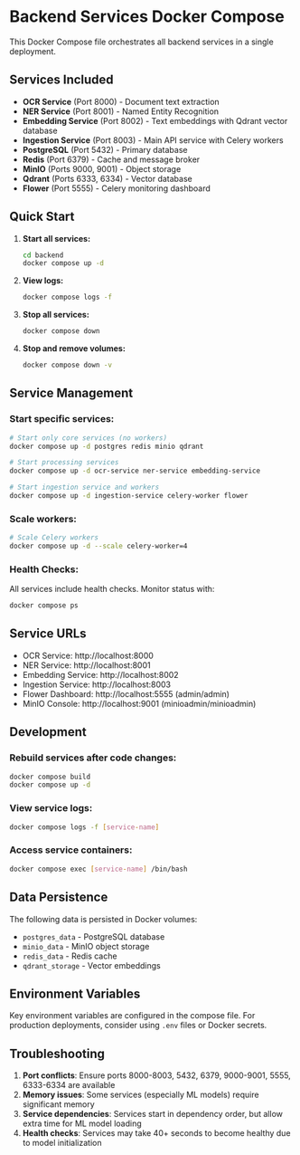 # Backend Services Docker Compose

This Docker Compose file orchestrates all backend services in a single deployment.

## Services Included

- **OCR Service** (Port 8000) - Document text extraction
- **NER Service** (Port 8001) - Named Entity Recognition
- **Embedding Service** (Port 8002) - Text embeddings with Qdrant vector database
- **Ingestion Service** (Port 8003) - Main API service with Celery workers
- **PostgreSQL** (Port 5432) - Primary database
- **Redis** (Port 6379) - Cache and message broker
- **MinIO** (Ports 9000, 9001) - Object storage
- **Qdrant** (Ports 6333, 6334) - Vector database
- **Flower** (Port 5555) - Celery monitoring dashboard

## Quick Start

1. **Start all services:**
   ```bash
   cd backend
   docker compose up -d
   ```

2. **View logs:**
   ```bash
   docker compose logs -f
   ```

3. **Stop all services:**
   ```bash
   docker compose down
   ```

4. **Stop and remove volumes:**
   ```bash
   docker compose down -v
   ```

## Service Management

### Start specific services:
```bash
# Start only core services (no workers)
docker compose up -d postgres redis minio qdrant

# Start processing services
docker compose up -d ocr-service ner-service embedding-service

# Start ingestion service and workers
docker compose up -d ingestion-service celery-worker flower
```

### Scale workers:
```bash
# Scale Celery workers
docker compose up -d --scale celery-worker=4
```

### Health Checks:
All services include health checks. Monitor status with:
```bash
docker compose ps
```

## Service URLs

- OCR Service: http://localhost:8000
- NER Service: http://localhost:8001
- Embedding Service: http://localhost:8002
- Ingestion Service: http://localhost:8003
- Flower Dashboard: http://localhost:5555 (admin/admin)
- MinIO Console: http://localhost:9001 (minioadmin/minioadmin)

## Development

### Rebuild services after code changes:
```bash
docker compose build
docker compose up -d
```

### View service logs:
```bash
docker compose logs -f [service-name]
```

### Access service containers:
```bash
docker compose exec [service-name] /bin/bash
```

## Data Persistence

The following data is persisted in Docker volumes:
- `postgres_data` - PostgreSQL database
- `minio_data` - MinIO object storage
- `redis_data` - Redis cache
- `qdrant_storage` - Vector embeddings

## Environment Variables

Key environment variables are configured in the compose file. For production deployments, consider using `.env` files or Docker secrets.

## Troubleshooting

1. **Port conflicts**: Ensure ports 8000-8003, 5432, 6379, 9000-9001, 5555, 6333-6334 are available
2. **Memory issues**: Some services (especially ML models) require significant memory
3. **Service dependencies**: Services start in dependency order, but allow extra time for ML model loading
4. **Health checks**: Services may take 40+ seconds to become healthy due to model initialization
